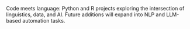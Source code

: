 Code meets language: Python and R projects exploring the intersection of linguistics, data, and AI.
Future additions will expand into NLP and LLM-based automation tasks.
